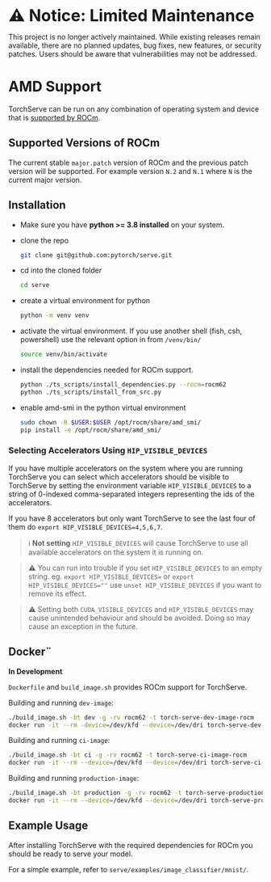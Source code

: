 <font size="6" style="font-weight: bold;"> ⚠️ Notice: Limited Maintenance </font>

This project is no longer actively maintained. While existing releases remain available, there are no planned updates, bug fixes, new features, or security patches. Users should be aware that vulnerabilities may not be addressed.

# AMD Support

TorchServe can be run on any combination of operating system and device that is
[supported by ROCm](https://rocm.docs.amd.com/projects/radeon/en/latest/docs/compatibility.html).

## Supported Versions of ROCm

The current stable `major.patch` version of ROCm and the previous patch version will be supported. For example version `N.2` and `N.1` where `N` is the current major version.

## Installation

  - Make sure you have **python >= 3.8 installed** on your system.
  - clone the repo
    ```bash
    git clone git@github.com:pytorch/serve.git
    ```

  - cd into the cloned folder

    ```bash
    cd serve
    ```

  - create a virtual environment for python

    ```bash
    python -m venv venv
    ```

  - activate the virtual environment. If you use another shell (fish, csh, powershell) use the relevant option in from `/venv/bin/`
    ```bash
    source venv/bin/activate
    ```

  - install the dependencies needed for ROCm support.

    ```bash
    python ./ts_scripts/install_dependencies.py --rocm=rocm62
    python ./ts_scripts/install_from_src.py
    ```
  - enable amd-smi in the python virtual environment
    ```bash
    sudo chown -R $USER:$USER /opt/rocm/share/amd_smi/
    pip install -e /opt/rocm/share/amd_smi/
    ```

### Selecting Accelerators Using `HIP_VISIBLE_DEVICES`

If you have multiple accelerators on the system where you are running TorchServe you can select which accelerators should be visible to TorchServe
by setting the environment variable `HIP_VISIBLE_DEVICES` to a string of 0-indexed comma-separated integers representing the ids of the accelerators.

If you have 8 accelerators but only want TorchServe to see the last four of them do `export HIP_VISIBLE_DEVICES=4,5,6,7`.

>ℹ️  **Not setting** `HIP_VISIBLE_DEVICES` will cause TorchServe to use all available accelerators on the system it is running on.

> ⚠️  You can run into trouble if you set `HIP_VISIBLE_DEVICES` to an empty string.
> eg. `export HIP_VISIBLE_DEVICES=` or `export HIP_VISIBLE_DEVICES=""`
> use `unset HIP_VISIBLE_DEVICES` if you want to remove its effect.

> ⚠️  Setting both `CUDA_VISIBLE_DEVICES` and `HIP_VISIBLE_DEVICES` may cause unintended behaviour and should be avoided.
> Doing so may cause an exception in the future.

## Docker¨

**In Development**

`Dockerfile` and `build_image.sh` provides ROCm support for TorchServe.

Building and running `dev-image`:

```bash
./build_image.sh -bt dev -g -rv rocm62 -t torch-serve-dev-image-rocm
docker run -it --rm -device=/dev/kfd --device=/dev/dri torch-serve-dev-image-rocm bash
```

Building and running `ci-image`:

```bash
./build_image.sh -bt ci -g -rv rocm62 -t torch-serve-ci-image-rocm
docker run -it --rm --device=/dev/kfd --device=/dev/dri torch-serve-ci-image-rocm
```

Building and running `production-image`:

```bash
./build_image.sh -bt production -g -rv rocm62 -t torch-serve-production-image-rocm
docker run -it --rm --device=/dev/kfd --device=/dev/dri torch-serve-production-image-rocm
```

## Example Usage

After installing TorchServe with the required dependencies for ROCm you should be ready to serve your model.

For a simple example, refer to `serve/examples/image_classifier/mnist/`.
